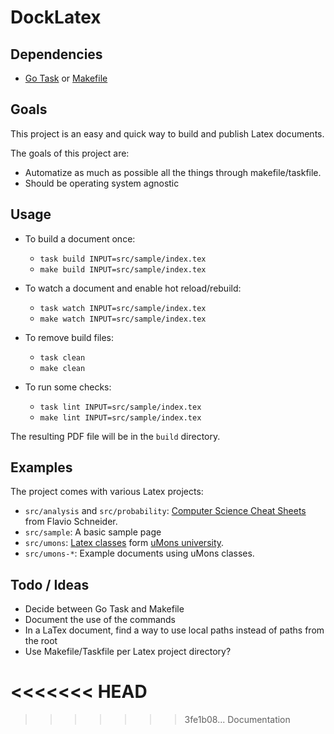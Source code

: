 # DockLatex

## Dependencies

* [Go Task][http go task] or [Makefile][http makefile]

## Goals

This project is an easy and quick way to build and publish Latex documents.

The goals of this project are:

* Automatize as much as possible all the things through makefile/taskfile.
* Should be operating system agnostic

## Usage

* To build a document once:
  * `task build INPUT=src/sample/index.tex`
  * `make build INPUT=src/sample/index.tex`

* To watch a document and enable hot reload/rebuild:
  * `task watch INPUT=src/sample/index.tex`
  * `make watch INPUT=src/sample/index.tex`

* To remove build files:
  * `task clean`
  * `make clean`

* To run some checks:
  * `task lint INPUT=src/sample/index.tex`
  * `make lint INPUT=src/sample/index.tex`

The resulting PDF file will be in the `build` directory.

## Examples

The project comes with various Latex projects:

* `src/analysis` and `src/probability`: [Computer Science Cheat Sheets][computer science cheat sheets] from Flavio Schneider.
* `src/sample`: A basic sample page
* `src/umons`: [Latex classes][umons latex classes] form [uMons university][http umons].
* `src/umons-*`: Example documents using uMons classes.

## Todo / Ideas

* Decide between Go Task and Makefile
* Document the use of the commands
* In a LaTex document, find a way to use local paths instead of paths from the root
* Use Makefile/Taskfile per Latex project directory?

[http go task]: https://taskfile.dev
[http makefile]: https://www.gnu.org/software/make/
<<<<<<< HEAD
=======
[computer science cheat sheets]: https://github.com/flavioschneider/ethzcheatsheets
[umons latex classes]: https://github.com/Chris00/latex-umons
[http umons]: https://web.umons.ac.be/
>>>>>>> 3fe1b08... Documentation
